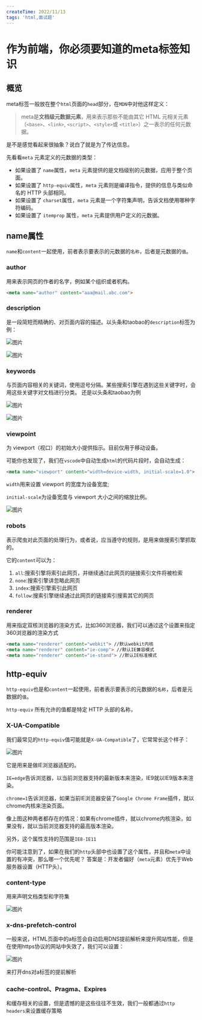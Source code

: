 ```yaml
---
createTime: 2022/11/13
tags: 'html,面试题'
---
```


# 作为前端，你必须要知道的meta标签知识

概览
--

meta标签一般放在整个`html`页面的`head`部分，在`MDN`中对他这样定义：

> meta是**文档级元数据元素**，用来表示那些不能由其它 HTML 元相关元素（`<base>`、`<link>`, `<script>`、`<style>`或 `<title>`）之一表示的任何元数据。

是不是感觉看起来很抽象？说白了就是为了传达信息。

先看看`meta` 元素定义的元数据的类型：

* 如果设置了 `name`属性，`meta` 元素提供的是文档级别的元数据，应用于整个页面。
* 如果设置了 `http-equiv`属性，`meta` 元素则是编译指令，提供的信息与类似命名的 HTTP 头部相同。
* 如果设置了 `charset`属性，`meta` 元素是一个字符集声明，告诉文档使用哪种字符编码。
* 如果设置了 `itemprop` 属性，`meta` 元素提供用户定义的元数据。

name属性
------

`name`和`content`一起使用，前者表示要表示的元数据的`名称`，后者是元数据的`值`。

### author

用来表示网页的作者的名字，例如某个组织或者机构。

```html
<meta name="author" content="aaa@mail.abc.com">
```

### description

是一段简短而精确的、对页面内容的描述。以头条和taobao的`description`标签为例：

![图片](https://p9-juejin.byteimg.com/tos-cn-i-k3u1fbpfcp/49f4385dc1ed48feaa3fc5e0b46acf83~tplv-k3u1fbpfcp-zoom-in-crop-mark:4536:0:0:0.image?)  
  
![图片](https://p1-juejin.byteimg.com/tos-cn-i-k3u1fbpfcp/825ce35f4abd4c06afa40e66013579bf~tplv-k3u1fbpfcp-zoom-in-crop-mark:4536:0:0:0.image?)

### keywords

与页面内容相关的关键词，使用逗号分隔。某些搜索引擎在遇到这些关键字时，会用这些关键字对文档进行分类。 还是以头条和taobao为例

![图片](https://p6-juejin.byteimg.com/tos-cn-i-k3u1fbpfcp/0e7392738a9648d18a959b3cdb63cef5~tplv-k3u1fbpfcp-zoom-in-crop-mark:4536:0:0:0.image?)  
  
![图片](https://p1-juejin.byteimg.com/tos-cn-i-k3u1fbpfcp/78198feb62944b84a2b464b9bec5df6c~tplv-k3u1fbpfcp-zoom-in-crop-mark:4536:0:0:0.image?)

### viewpoint

为 viewport（视口）的初始大小提供指示。目前仅用于移动设备。

可能你也发现了，我们在`vscode`中自动生成`html`的代码片段时，会自动生成：

```html
<meta name="viewport" content="width=device-width, initial-scale=1.0">
```

`width`用来设置 viewport 的宽度为设备宽度;

`initial-scale`为设备宽度与 viewport 大小之间的缩放比例。

![图片](https://p1-juejin.byteimg.com/tos-cn-i-k3u1fbpfcp/1be03506cff042e89f244a225a6bcb05~tplv-k3u1fbpfcp-zoom-in-crop-mark:4536:0:0:0.image?)

### robots

表示爬虫对此页面的处理行为，或者说，应当遵守的规则，是用来做搜索引擎抓取的。

它的`content`可以为：

1. `all`:搜索引擎将索引此网页，并继续通过此网页的链接索引文件将被检索
2. `none`:搜索引擎讲忽略此网页
3. `index`:搜索引擎索引此网页
4. `follow`:搜索引擎继续通过此网页的链接索引搜索其它的网页

### renderer

用来指定双核浏览器的渲染方式，比如360浏览器，我们可以通过这个设置来指定360浏览器的渲染方式

```html
<meta name="renderer" content="webkit"> //默认webkit内核
<meta name="renderer" content="ie-comp"> //默认IE兼容模式
<meta name="renderer" content="ie-stand"> //默认IE标准模式
```

http-equiv
----------

`http-equiv`也是和`content`一起使用，前者表示要表示的元数据的`名称`，后者是元数据的`值`。

`http-equiv` 所有允许的值都是特定 HTTP 头部的名称，

### X-UA-Compatible

我们最常见的`http-equiv`值可能就是`X-UA-Compatible`了，它常常长这个样子：

![图片](https://p3-juejin.byteimg.com/tos-cn-i-k3u1fbpfcp/0a51d78fca0e470d871cdad5aac6d331~tplv-k3u1fbpfcp-zoom-in-crop-mark:4536:0:0:0.image?)

它是用来是做IE浏览器适配的。

`IE=edge`告诉浏览器，以当前浏览器支持的最新版本来渲染，IE9就以IE9版本来渲染。

`chrome=1`告诉浏览器，如果当前IE浏览器安装了`Google Chrome Frame`插件，就以chrome内核来渲染页面。

像上图这种两者都存在的情况：如果有chrome插件，就以chrome内核渲染，如果没有，就以当前浏览器支持的最高版本渲染。

另外，这个属性支持的范围是`IE8-IE11`

你可能注意到了，如果在我们的`http`头部中也设置了这个属性，并且和`meta`中设置的有冲突，那么哪一个优先呢？ 答案是：开发者偏好（`meta`元素）优先于Web服务器设置（HTTP头）。

### content-type

用来声明文档类型和字符集

![图片](https://p1-juejin.byteimg.com/tos-cn-i-k3u1fbpfcp/e79c0e0e369749cc862755af01bfd01b~tplv-k3u1fbpfcp-zoom-in-crop-mark:4536:0:0:0.image?)

### x-dns-prefetch-control

一般来说，HTML页面中的a标签会自动启用DNS提前解析来提升网站性能，但是在使用https协议的网站中失效了，我们可以设置：

![图片](https://p6-juejin.byteimg.com/tos-cn-i-k3u1fbpfcp/29822f4066704d098e91860a98d2cae2~tplv-k3u1fbpfcp-zoom-in-crop-mark:4536:0:0:0.image?)

来打开dns对a标签的提前解析

### cache-control、Pragma、Expires

和缓存相关的设置，但是遗憾的是这些往往不生效，我们一般都通过`http headers`来设置缓存策略
